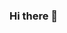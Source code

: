### Hi there 👋

<!--
**studentloganbutler/studentloganbutler** is a ✨ _special_ ✨ repository because its `README.md` (this file) appears on your GitHub profile.

- 🔭 I’m currently working on getting an associates in software developement.
- 🌱 I’m currently learning C#, Java, Python, and more.
- 🤔 I’m looking for help with learning a bit more about coding. There is always something more to learn!
- 💬 Ask me about D&D!
- 😄 Pronouns: He/him or she/her
-->
